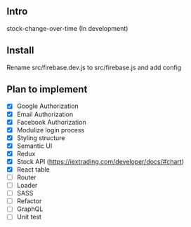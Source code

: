 ## Intro

stock-change-over-time (In development)


## Install

Rename src/firebase.dev.js to src/firebase.js and add config


## Plan to implement
- [x] Google Authorization
- [x] Email Authorization
- [x] Facebook Authorization
- [x] Modulize login process
- [x] Styling structure
- [x] Semantic UI
- [x] Redux
- [x] Stock API (https://iextrading.com/developer/docs/#chart)
- [x] React table
- [ ] Router
- [ ] Loader
- [ ] SASS
- [ ] Refactor
- [ ] GraphQL
- [ ] Unit test